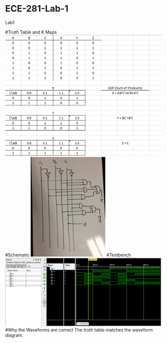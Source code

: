 ECE-281-Lab-1
=============

Lab1

#Truth Table and K Maps
![Alt Text](https://github.com/RyanRedhead/ECE-281-Lab-1/blob/master/desktop/ECE%20281/lab1truth.PNG?raw=true)
#Schematic
![Alt Text](https://github.com/RyanRedhead/ECE-281-Lab-1/blob/master/desktop/ECE%20281/schematic.jpg?raw=true)
#Testbench
![Alt Text](https://github.com/RyanRedhead/ECE-281-Lab-1/blob/master/desktop/ECE%20281/testbench%20picture.PNG?raw=true)
#Why the Waveforms are correct
The truth table matches the waveform diagram.
